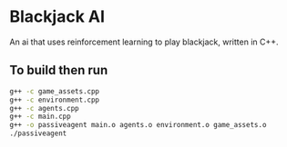 # Blackjack AI
An ai that uses reinforcement learning to play blackjack, written in C++.
## To build then run
```bash
g++ -c game_assets.cpp
g++ -c environment.cpp
g++ -c agents.cpp
g++ -c main.cpp
g++ -o passiveagent main.o agents.o environment.o game_assets.o
./passiveagent
```
